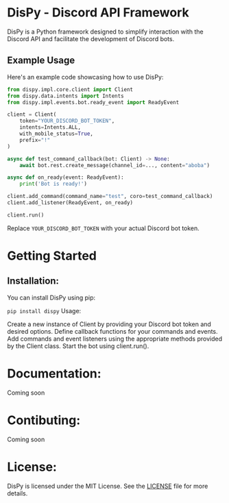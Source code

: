 # DisPy - Discord API Framework

DisPy is a Python framework designed to simplify interaction with the Discord API and facilitate the development of Discord bots.

## Example Usage

Here's an example code showcasing how to use DisPy:

```python
from dispy.impl.core.client import Client
from dispy.data.intents import Intents
from dispy.impl.events.bot.ready_event import ReadyEvent

client = Client(
    token="YOUR_DISCORD_BOT_TOKEN",
    intents=Intents.ALL,
    with_mobile_status=True,
    prefix="!"
)

async def test_command_callback(bot: Client) -> None:
    await bot.rest.create_message(channel_id=..., content="aboba")

async def on_ready(event: ReadyEvent):
    print('Bot is ready!')

client.add_command(command_name="test", coro=test_command_callback)
client.add_listener(ReadyEvent, on_ready)

client.run()
```
Replace `YOUR_DISCORD_BOT_TOKEN` with your actual Discord bot token.

# Getting Started
## Installation:
You can install DisPy using pip:

`pip install dispy`
Usage:

Create a new instance of Client by providing your Discord bot token and desired options.
Define callback functions for your commands and events.
Add commands and event listeners using the appropriate methods provided by the Client class.
Start the bot using client.run().

# Documentation:
Coming soon


# Contibuting:
Coming soon


# License:
DisPy is licensed under the MIT License. See the [LICENSE](https://github.com/MagM1go/dispy/blob/main/LICENSE) file for more details.
